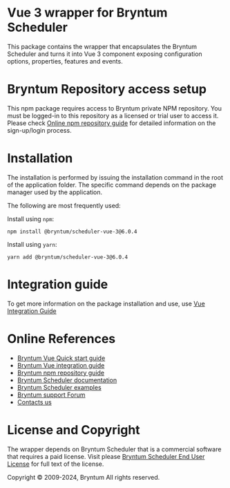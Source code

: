 # Vue 3 wrapper for Bryntum Scheduler

This package contains the wrapper that encapsulates the Bryntum Scheduler and turns it into Vue 3 component exposing
configuration options, properties, features and events.

# Bryntum Repository access setup

This npm package requires access to Bryntum private NPM repository.
You must be logged-in to this repository as a licensed or trial user to access it.
Please check [Online npm repository guide](https://bryntum.com/products/scheduler/docs/guide/Scheduler/npm-repository) for detailed information on the sign-up/login
process.

# Installation

The installation is performed by issuing the installation command in the root of the application folder. The specific
command depends on the package manager used by the application.

The following are most frequently used:

Install using `npm`:

```shell
npm install @bryntum/scheduler-vue-3@6.0.4
```

Install using `yarn`:

```shell
yarn add @bryntum/scheduler-vue-3@6.0.4
```

# Integration guide

To get more information on the package installation and use, use
[Vue Integration Guide](https://bryntum.com/products/scheduler/docs/guide/Scheduler/integration/vue/guide)

# Online References

* [Bryntum Vue Quick start guide](https://bryntum.com/products/scheduler/docs/guide/Scheduler/quick-start/vue-3)
* [Bryntum Vue integration guide](https://bryntum.com/products/scheduler/docs/guide/Scheduler/integration/vue/guide)
* [Bryntum npm repository guide](https://bryntum.com/products/scheduler/docs/guide/Scheduler/npm-repository)
* [Bryntum Scheduler documentation](https://bryntum.com/products/scheduler/docs/)
* [Bryntum Scheduler examples](https://bryntum.com/products/scheduler/examples/)
* [Bryntum support Forum](https://forum.bryntum.com/)
* [Contacts us](https://bryntum.com/contact/)

# License and Copyright

The wrapper depends on Bryntum Scheduler that is a commercial software that requires a paid license.
Visit please [Bryntum Scheduler End User License](https://bryntum.com/products/scheduler/license/) for full text of the license.

Copyright © 2009-2024, Bryntum
All rights reserved.
